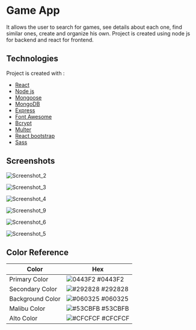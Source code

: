 
# Game App

It allows the user to search for games, see details about each one, find similar ones, create and organize his own. Project is created using node js for backend and react for frontend. 


## Technologies
 
Project is created with : 

- [React](https://reactjs.org)
- [Node js](https://nodejs.org/en/)
- [Mongoose](https://mongoosejs.com)
- [MongoDB](https://www.mongodb.com)
- [Express](https://expressjs.com)
- [Font Awesome](https://fontawesome.com/)
- [Bcrypt](https://www.npmjs.com/package/bcrypt)
- [Multer](https://www.npmjs.com/package/multer)
- [React bootstrap](https://react-bootstrap.github.io)
- [Sass](https://sass-lang.com)





## Screenshots
![Screenshot_2](https://user-images.githubusercontent.com/86678700/206138746-a6eba3e5-7996-44f6-b885-e6ec207931f1.png)

![Screenshot_3](https://user-images.githubusercontent.com/86678700/206138871-e1035d45-7273-4a75-b602-55f87f558ecc.png)

![Screenshot_4](https://user-images.githubusercontent.com/86678700/206138956-6aed1791-0503-42bc-8dde-0baec86c7f7f.png)

![Screenshot_9](https://user-images.githubusercontent.com/86678700/206139103-d4116543-207f-46cf-bde3-89e4b56e51e4.png)

![Screenshot_6](https://user-images.githubusercontent.com/86678700/206139309-9eb3ab44-e505-4cb7-b199-5b3c1a267b82.png)

![Screenshot_5](https://user-images.githubusercontent.com/86678700/206139366-e260d9ad-479a-4e42-9521-b97c94fadd06.png)

## Color Reference

| Color             | Hex                                                                |
| ----------------- | ------------------------------------------------------------------ |
| Primary Color | ![0443F2](https://via.placeholder.com/10/0443F2?text=+) #0443F2 |
| Secondary Color | ![#292828](https://via.placeholder.com/10/292828?text=+) #292828 |
| Background Color | ![#060325](https://via.placeholder.com/10/060325?text=+) #060325 |
| Malibu Color | ![#53CBFB](https://via.placeholder.com/10/53CBFB?text=+) #53CBFB |
| Alto Color | ![#CFCFCF](https://via.placeholder.com/10/CFCFCF?text=+) #CFCFCF |

